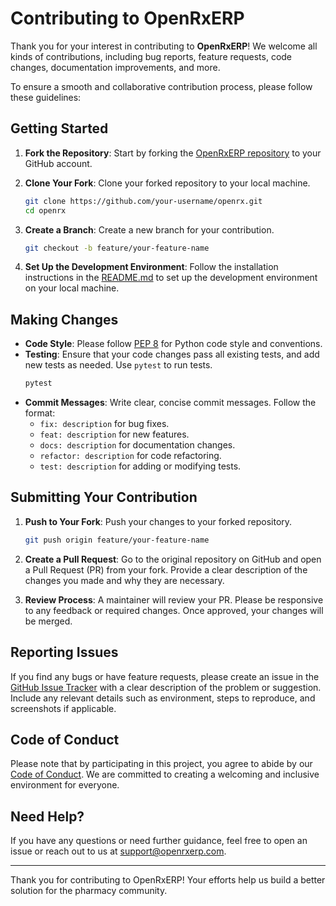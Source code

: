 # Contributing to OpenRxERP

Thank you for your interest in contributing to **OpenRxERP**! We welcome all kinds of contributions, including bug reports, feature requests, code changes, documentation improvements, and more.

To ensure a smooth and collaborative contribution process, please follow these guidelines:

## Getting Started

1. **Fork the Repository**: Start by forking the [OpenRxERP repository](https://github.com/chirag-v/openrx) to your GitHub account.

2. **Clone Your Fork**: Clone your forked repository to your local machine.
   ```bash
   git clone https://github.com/your-username/openrx.git
   cd openrx
   ```

3. **Create a Branch**: Create a new branch for your contribution.
   ```bash
   git checkout -b feature/your-feature-name
   ```

4. **Set Up the Development Environment**: Follow the installation instructions in the [README.md](README.md) to set up the development environment on your local machine.

## Making Changes

- **Code Style**: Please follow [PEP 8](https://www.python.org/dev/peps/pep-0008/) for Python code style and conventions.
- **Testing**: Ensure that your code changes pass all existing tests, and add new tests as needed. Use `pytest` to run tests.
   ```bash
   pytest
   ```
- **Commit Messages**: Write clear, concise commit messages. Follow the format:
  - `fix: description` for bug fixes.
  - `feat: description` for new features.
  - `docs: description` for documentation changes.
  - `refactor: description` for code refactoring.
  - `test: description` for adding or modifying tests.

## Submitting Your Contribution

1. **Push to Your Fork**: Push your changes to your forked repository.
   ```bash
   git push origin feature/your-feature-name
   ```

2. **Create a Pull Request**: Go to the original repository on GitHub and open a Pull Request (PR) from your fork. Provide a clear description of the changes you made and why they are necessary.

3. **Review Process**: A maintainer will review your PR. Please be responsive to any feedback or required changes. Once approved, your changes will be merged.

## Reporting Issues

If you find any bugs or have feature requests, please create an issue in the [GitHub Issue Tracker](https://github.com/chirag-v/openrx/issues) with a clear description of the problem or suggestion. Include any relevant details such as environment, steps to reproduce, and screenshots if applicable.

## Code of Conduct

Please note that by participating in this project, you agree to abide by our [Code of Conduct](CODE_OF_CONDUCT.md). We are committed to creating a welcoming and inclusive environment for everyone.

## Need Help?

If you have any questions or need further guidance, feel free to open an issue or reach out to us at support@openrxerp.com.

---

Thank you for contributing to OpenRxERP! Your efforts help us build a better solution for the pharmacy community.
